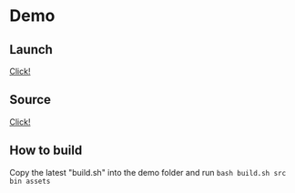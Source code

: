 # Demo
## Launch
[Click!](bin/index.html)
## Source
[Click!](https://github.com/nift4/ShelfHTM/tree/gh-pages/demo/)
## How to build
Copy the latest "build.sh" into the demo folder and run `bash build.sh src bin assets`
